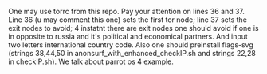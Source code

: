 One may use torrc from this repo. Pay your attention on lines 36 and 37. Line 36 (u may comment this one) sets the first tor node; line 37 sets the exit nodes to avoid; 4 instatnt there are exit nodes one should avoid if one is in opposite to russia and it's political and economical partners.
And input two letters international country code.
Also one should preinstall flags-svg (strings 38,44,50 in anonsurf_with_enhanced_checkIP.sh and strings 22,28 in checkIP.sh). We talk about parrot os 4 example.

